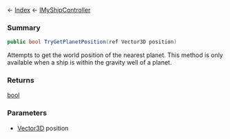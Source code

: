 ← [Index](Api-Index) ← [IMyShipController](Sandbox.ModAPI.Ingame.IMyShipController)

### Summary

```csharp
public bool TryGetPlanetPosition(ref Vector3D position)
```

Attempts to get the world position of the nearest planet. This method is only available when a ship is within the gravity well of a planet.

### Returns

[bool](https://docs.microsoft.com/en-us/dotnet/api/system.boolean?view=netframework-4.6)



### Parameters

* [Vector3D](VRageMath.Vector3D) position
